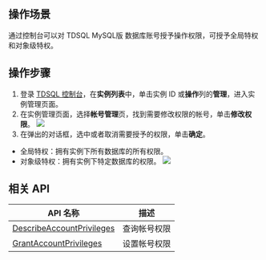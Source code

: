 ## 操作场景
通过控制台可以对 TDSQL MySQL版 数据库账号授予操作权限，可授予全局特权和对象级特权。

## 操作步骤
1. 登录 [TDSQL 控制台](https://console.cloud.tencent.com/tdsqld/instance-tdmysql)，在**实例列表**中，单击实例 ID 或**操作**列的**管理**，进入实例管理页面。
2. 在实例管理页面，选择**帐号管理**页，找到需要修改权限的帐号，单击**修改权限**。
![](https://staticintl.cloudcachetci.com/yehe/backend-news/XMJs067_1.png)
3. 在弹出的对话框，选中或者取消需要授予的权限，单击**确定**。
 - 全局特权：拥有实例下所有数据库的所有权限。
 - 对象级特权：拥有实例下特定数据库的权限。
![](https://staticintl.cloudcachetci.com/yehe/backend-news/AzJb007_2.png)

## 相关 API

| API 名称                                                     | 描述         |
| ------------------------------------------------------------ | ------------ |
| [DescribeAccountPrivileges](https://intl.cloud.tencent.com/document/product/1042/34447) | 查询帐号权限 |
| [GrantAccountPrivileges](https://intl.cloud.tencent.com/document/product/1042/34437) | 设置帐号权限 |

